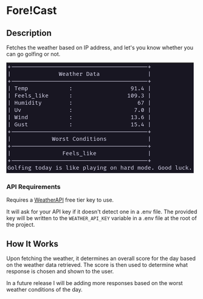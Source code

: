 # Fore!Cast

## Description

Fetches the weather based on IP address, and let's you know whether you can
go golfing or not.

![screenshot](./output.png)

### API Requirements

Requires a [WeatherAPI](https://www.weatherapi.com/) free tier key to use.

It will ask for your API key if it doesn't detect one in a .env file. The
provided key will be written to the `WEATHER_API_KEY` variable in a .env file
at the root of the project.

## How It Works

Upon fetching the weather, it determines an overall score for the day based on
the weather data retrieved. The score is then used to determine what response
is chosen and shown to the user.

In a future release I will be adding more responses based on the worst
weather conditions of the day.
